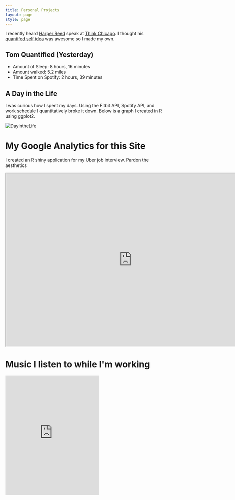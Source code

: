 ```yaml
---
title: Personal Projects
layout: page
style: page
---
```



I recently heard [Harper Reed](https://en.wikipedia.org/wiki/Harper_Reed) speak at [Think Chicago](http://www.thinkchicago.net). I thought his [quantifed self idea](http://harperreed.com/#/) was awesome so I made my own. 

## Tom Quantified (Yesterday)
* Amount of Sleep: 8 hours, 16 minutes
* Amount walked: 5.2 miles 
* Time Spent on Spotify: 2 hours, 39 minutes


## A Day in the Life

 I was curious how I spent my days. Using the Fitbit API, Spotify API, and work schedule I quantitatively broke it down. Below is a graph I created in R using ggplot2.  

<img src="https://s3-us-west-2.amazonaws.com/files.tomzidar.com/carousel/unkown.png" alt="DayintheLife" >

<!-- # Google Analytics
```html
<body>
  <div id="chart_div">
    <script type="text/javascript" src="https://www.google.com/jsapi"></script>
    <script type="text/javascript">

      // Load the Visualization API and the piechart package.
      google.load('visualization', '1.0', {'packages':['corechart']});

      // Set a callback to run when the Google Visualization API is loaded.
      google.setOnLoadCallback(drawChart);

      // Callback that creates and populates a data table,
      // instantiates the pie chart, passes in the data and
      // draws it.
      function drawChart() {

        // Create the data table.
        var data = new google.visualization.DataTable();
        data.addColumn('string', 'User Type');
        data.addColumn('number', 'Sessions');
        data.addRows([
          ['New Visitor', 369],
          ['Returning Visitor', 64]
        ]);

        // Set chart options
        var options = {'title':'How Many People Have Seen My Site?',
                       'width':400,
                       'height':300};

        // Instantiate and draw our chart, passing in some options.
        var chart = new google.visualization.PieChart(document.getElementById('chart_div'));
        chart.draw(data, options);
      }
    </script>
</div>
</body>
``` -->

# My Google Analytics for this Site

I created an R shiny application for my Uber job interview. Pardon the aesthetics 

<iframe src="https://tzidar.shinyapps.io/Toms_Google_Analytics/" width="800" height="550"></iframe>


# Music I listen to while I'm working

<iframe src="https://embed.spotify.com/?uri=spotify:track:6WHNJHwOZSi42BSBVEQmso" 
width="300" height="380" frameborder="0" allowtransparency="true"></iframe>

